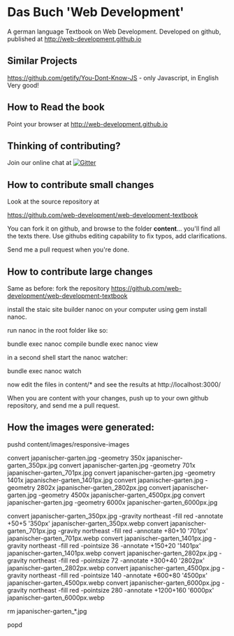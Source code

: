 # Das Buch 'Web Development'

A german language Textbook on Web Development. Developed on github, published at
http://web-development.github.io

## Similar Projects

https://github.com/getify/You-Dont-Know-JS - only Javascript, in English
Very good!

## How to Read the book

Point your browser at
http://web-development.github.io

## Thinking of contributing? 

Join our online chat at [![Gitter](https://badges.gitter.im/web-development/web-development-textbook.svg)](https://gitter.im/web-development/web-development-textbook)

## How to contribute small changes

Look at the source repository at

https://github.com/web-development/web-development-textbook

You can fork it on github, and browse to the folder **content**... you'll find
all the texts there.  Use githubs editing capability to fix
typos, add clarifications.

Send me a pull request when you're done.

## How to contribute large changes

Same as before: fork the repository 
https://github.com/web-development/web-development-textbook

install the staic site builder nanoc on your computer
using gem install nanoc.

run nanoc in the root folder like so:

  bundle exec nanoc compile
  bundle exec nanoc view

in a second shell start the nanoc watcher:

  bundle exec nanoc watch

now edit the files in content/* and see the results at http://localhost:3000/

When you are content with your changes, push up to your own github repository,
and send me a pull request.



## How the images were generated:

pushd content/images/responsive-images

convert japanischer-garten.jpg -geometry 350x japanischer-garten_350px.jpg
convert japanischer-garten.jpg -geometry 701x japanischer-garten_701px.jpg
convert japanischer-garten.jpg -geometry 1401x japanischer-garten_1401px.jpg
convert japanischer-garten.jpg -geometry 2802x japanischer-garten_2802px.jpg
convert japanischer-garten.jpg -geometry 4500x japanischer-garten_4500px.jpg
convert japanischer-garten.jpg -geometry 6000x japanischer-garten_6000px.jpg


convert japanischer-garten_350px.jpg  -gravity northeast -fill red -annotate +50+5 '350px' japanischer-garten_350px.webp
convert japanischer-garten_701px.jpg  -gravity northeast -fill red -annotate +80+10 '701px' japanischer-garten_701px.webp
convert japanischer-garten_1401px.jpg  -gravity northeast -fill red -pointsize 36 -annotate +150+20 '1401px' japanischer-garten_1401px.webp
convert japanischer-garten_2802px.jpg  -gravity northeast -fill red -pointsize 72 -annotate +300+40 '2802px' japanischer-garten_2802px.webp
convert japanischer-garten_4500px.jpg  -gravity northeast -fill red -pointsize 140 -annotate +600+80 '4500px' japanischer-garten_4500px.webp
convert japanischer-garten_6000px.jpg  -gravity northeast -fill red -pointsize 280 -annotate +1200+160 '6000px' japanischer-garten_6000px.webp

rm japanischer-garten_*.jpg

popd 